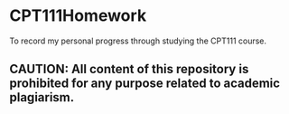 # CPT111Homework
To record my personal progress through studying the CPT111 course.
## CAUTION: All content of this repository is prohibited for any purpose related to academic plagiarism.
